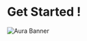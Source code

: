 # Get Started !
![Aura Banner](https://github.com/user-attachments/assets/d89b7aa9-e7ef-48f3-8a02-8b7bd3d0f4da)
